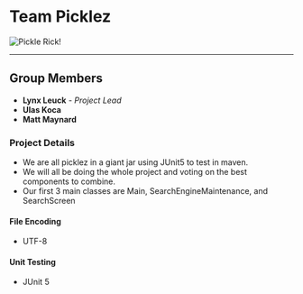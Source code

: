 # Team Picklez
![Pickle Rick!](https://styles.redditmedia.com/t5_3be77t/styles/profileIcon_gcfe0pqppkv51.jpg?width=256&height=256&crop=256:256,smart&s=491e5d8edbd6258b446495b102e6461bc5dba9d8)

----

## Group Members
* **Lynx Leuck** - _Project Lead_
* **Ulas Koca**
* **Matt Maynard**

### Project Details
* We are all picklez in a giant jar using JUnit5 to test in maven. 
* We will all be doing the whole project and voting on the best components to combine.
* Our first 3 main classes are Main, SearchEngineMaintenance, and SearchScreen

#### File Encoding
* UTF-8

#### Unit Testing
* JUnit 5
